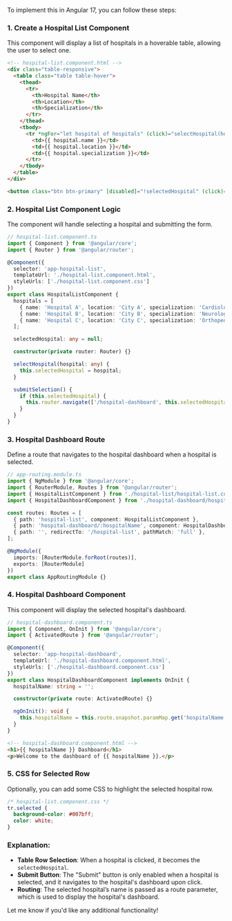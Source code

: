 To implement this in Angular 17, you can follow these steps:

### 1. **Create a Hospital List Component**  
This component will display a list of hospitals in a hoverable table, allowing the user to select one.

```html
<!-- hospital-list.component.html -->
<div class="table-responsive">
  <table class="table table-hover">
    <thead>
      <tr>
        <th>Hospital Name</th>
        <th>Location</th>
        <th>Specialization</th>
      </tr>
    </thead>
    <tbody>
      <tr *ngFor="let hospital of hospitals" (click)="selectHospital(hospital)" [class.selected]="hospital === selectedHospital">
        <td>{{ hospital.name }}</td>
        <td>{{ hospital.location }}</td>
        <td>{{ hospital.specialization }}</td>
      </tr>
    </tbody>
  </table>
</div>

<button class="btn btn-primary" [disabled]="!selectedHospital" (click)="submitSelection()">Submit</button>
```

### 2. **Hospital List Component Logic**  
The component will handle selecting a hospital and submitting the form.

```typescript
// hospital-list.component.ts
import { Component } from '@angular/core';
import { Router } from '@angular/router';

@Component({
  selector: 'app-hospital-list',
  templateUrl: './hospital-list.component.html',
  styleUrls: ['./hospital-list.component.css']
})
export class HospitalListComponent {
  hospitals = [
    { name: 'Hospital A', location: 'City A', specialization: 'Cardiology' },
    { name: 'Hospital B', location: 'City B', specialization: 'Neurology' },
    { name: 'Hospital C', location: 'City C', specialization: 'Orthopedics' }
  ];

  selectedHospital: any = null;

  constructor(private router: Router) {}

  selectHospital(hospital: any) {
    this.selectedHospital = hospital;
  }

  submitSelection() {
    if (this.selectedHospital) {
      this.router.navigate(['/hospital-dashboard', this.selectedHospital.name]);
    }
  }
}
```

### 3. **Hospital Dashboard Route**  
Define a route that navigates to the hospital dashboard when a hospital is selected.

```typescript
// app-routing.module.ts
import { NgModule } from '@angular/core';
import { RouterModule, Routes } from '@angular/router';
import { HospitalListComponent } from './hospital-list/hospital-list.component';
import { HospitalDashboardComponent } from './hospital-dashboard/hospital-dashboard.component';

const routes: Routes = [
  { path: 'hospital-list', component: HospitalListComponent },
  { path: 'hospital-dashboard/:hospitalName', component: HospitalDashboardComponent },
  { path: '', redirectTo: '/hospital-list', pathMatch: 'full' },
];

@NgModule({
  imports: [RouterModule.forRoot(routes)],
  exports: [RouterModule]
})
export class AppRoutingModule {}
```

### 4. **Hospital Dashboard Component**  
This component will display the selected hospital's dashboard.

```typescript
// hospital-dashboard.component.ts
import { Component, OnInit } from '@angular/core';
import { ActivatedRoute } from '@angular/router';

@Component({
  selector: 'app-hospital-dashboard',
  templateUrl: './hospital-dashboard.component.html',
  styleUrls: ['./hospital-dashboard.component.css']
})
export class HospitalDashboardComponent implements OnInit {
  hospitalName: string = '';

  constructor(private route: ActivatedRoute) {}

  ngOnInit(): void {
    this.hospitalName = this.route.snapshot.paramMap.get('hospitalName') || '';
  }
}
```

```html
<!-- hospital-dashboard.component.html -->
<h1>{{ hospitalName }} Dashboard</h1>
<p>Welcome to the dashboard of {{ hospitalName }}.</p>
```

### 5. **CSS for Selected Row**  
Optionally, you can add some CSS to highlight the selected hospital row.

```css
/* hospital-list.component.css */
tr.selected {
  background-color: #007bff;
  color: white;
}
```

### Explanation:
- **Table Row Selection**: When a hospital is clicked, it becomes the `selectedHospital`.
- **Submit Button**: The "Submit" button is only enabled when a hospital is selected, and it navigates to the hospital's dashboard upon click.
- **Routing**: The selected hospital’s name is passed as a route parameter, which is used to display the hospital's dashboard.

Let me know if you'd like any additional functionality!